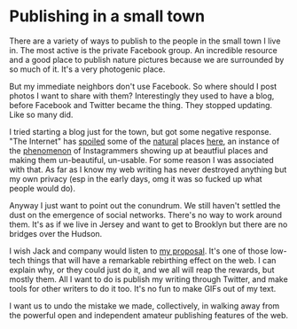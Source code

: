 # Publishing in a small town
There are a variety of ways to publish to the people in the small town I live in. The most active is the private Facebook group. An incredible resource and a good place to publish nature pictures because we are surrounded by so much of it. It's a very photogenic place. 

But my immediate neighbors don't use Facebook. So where should I post photos I want to share with them? Interestingly they used to have a blog, before Facebook and Twitter became the thing. They stopped updating. Like so many did. 

I tried starting a blog just for the town, but got some negative response. "The Internet" has <a href="https://hudsonvalleyone.com/2019/06/04/social-media-driven-crowds-garbage-broken-glass-force-woodstocks-millstream-to-close-for-swimming/">spoiled</a> some of the <a href="https://www.nytimes.com/2017/08/20/nyregion/blue-hole-swimming-catskills.html">natural</a> places <a href="https://duckduckgo.com/?q=woodstock+swimming+holes+spoiled&t=h_&ia=web">here</a>, an instance of the <a href="https://mashable.com/article/instagram-ruining-california-super-bloom/">phenomenon</a> of Instagrammers showing up at beautfiul places and making them un-beautiful, un-usable. For some reason I was associated with that. As far as I know my web writing has never destroyed anything but my own privacy (esp in the early days, omg it was so fucked up what people would do). 

Anyway I just want to point out the conundrum. We still haven't settled the dust on the emergence of social networks. There's no way to work around them. It's as if we live in Jersey and want to get to Brooklyn but there are no bridges over the Hudson. 

I wish Jack and company would listen to <a href="http://scripting.com/2019/12/17/151033.html">my proposal</a>. It's one of those low-tech things that will have a remarkable rebirthing effect on the web. I can explain why, or they could just do it, and we all will reap the rewards, but mostly them. All I want to do is publish my writing through Twitter, and make tools for other writers to do it too. It's no fun to make GIFs out of my text. 

I want us to undo the mistake we made, collectively, in walking away from the powerful open and independent amateur publishing features of the web. 

